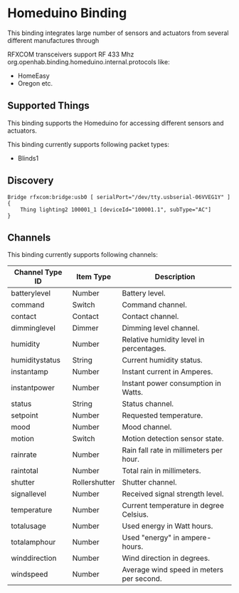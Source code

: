 # Homeduino Binding

This binding integrates large number of sensors and actuators from several different manufactures through

RFXCOM transceivers support RF 433 Mhz org.openhab.binding.homeduino.internal.protocols like: 
* HomeEasy 
* Oregon etc.


## Supported Things

This binding supports the Homeduino for accessing different sensors and actuators.

This binding currently supports following packet types:

* Blinds1

## Discovery


```
Bridge rfxcom:bridge:usb0 [ serialPort="/dev/tty.usbserial-06VVEG1Y" ] {
    Thing lighting2 100001_1 [deviceId="100001.1", subType="AC"]
}
```

## Channels

This binding currently supports following channels:

| Channel Type ID | Item Type    | Description  |
|-----------------|------------------------|--------------|
| batterylevel | Number | Battery level. |
| command | Switch | Command channel. |
| contact | Contact | Contact channel. |
| dimminglevel | Dimmer | Dimming level channel. |
| humidity | Number | Relative humidity level in percentages. |
| humiditystatus | String | Current humidity status. |
| instantamp | Number | Instant current in Amperes. |
| instantpower | Number | Instant power consumption in Watts. |
| status | String | Status channel. |
| setpoint | Number | Requested temperature. |
| mood | Number | Mood channel. |
| motion | Switch | Motion detection sensor state. |
| rainrate | Number | Rain fall rate in millimeters per hour. |
| raintotal | Number | Total rain in millimeters. |
| shutter | Rollershutter | Shutter channel. |
| signallevel | Number | Received signal strength level. |
| temperature | Number | Current temperature in degree Celsius. |
| totalusage | Number | Used energy in Watt hours. |
| totalamphour | Number | Used "energy" in ampere-hours. |
| winddirection | Number | Wind direction in degrees. |
| windspeed | Number | Average wind speed in meters per second. |
